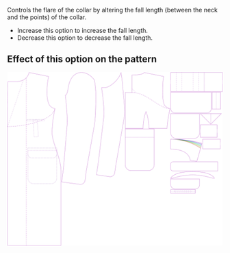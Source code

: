 
Controls the flare of the collar by altering the fall length (between the neck and the points) of the collar.

- Increase this option to increase the fall length. 
- Decrease this option to decrease the fall length.


## Effect of this option on the pattern
![This image shows the effect of this option by superimposing several variants that have a different value for this option](carlton_collarflare_sample.svg "Effect of this option on the pattern")
